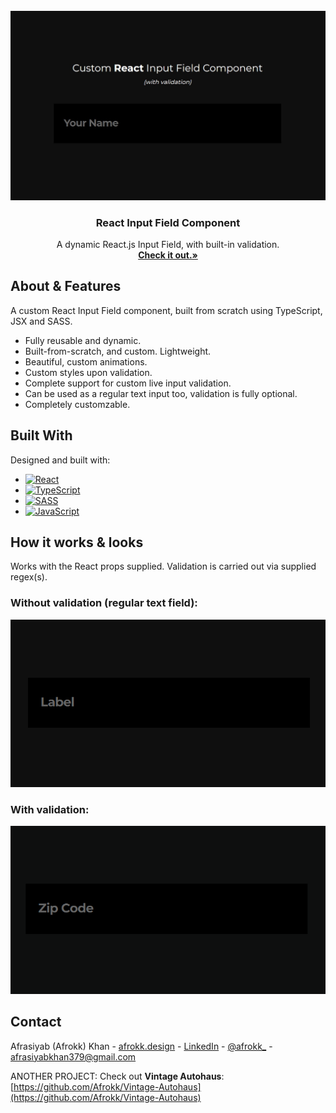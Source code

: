 <br />
<div align="center">
  <a href="https://github.com/Afrokk/Mini-WebDev-Projects/tree/main/React%20Input%20Field%20(with%20Validation)">
    <img src="images/clip.jpg" alt="main">
  </a>

  <h3 align="center">React Input Field Component</h3>

  <p align="center">  
  A dynamic React.js Input Field, with built-in validation.
    <br />
    <a href="https://github.com/Afrokk/Mini-WebDev-Projects/tree/main/React%20Input%20Field%20(with%20Validation)"><strong>Check it out.»</strong></a>
    <br />
  </p>
</div>

## About & Features

A custom React Input Field component, built from scratch using TypeScript, JSX and SASS. 
* Fully reusable and dynamic.
* Built-from-scratch, and custom. Lightweight. 
* Beautiful, custom animations. 
* Custom styles upon validation. 
* Complete support for custom live input validation.
* Can be used as a regular text input too, validation is fully optional.
* Completely customzable.

## Built With

Designed and built with:

* [![React][React.com]][React-url]
* [![TypeScript][TypeScript.com]][TypeScript-url]
* [![SASS][SASS.com]][SASS-url]
* [![JavaScript][JavaScript.com]][JavaScript-url]

## How it works & looks
Works with the React props supplied. Validation is carried out via supplied regex(s). 

### Without validation (regular text field):
<p align="center">
  <img src="images/normal-text.gif">
</p>

### With validation:
<p align="center">
  <img src="images/validation.gif">
</p>

## Contact

Afrasiyab (Afrokk) Khan -  [afrokk.design](https://afrokk.design/home) - [LinkedIn](https://www.linkedin.com/in/afrasiyab-k/) - [@afrokk_](https://www.instagram.com/afrokk_/) - afrasiyabkhan379@gmail.com

ANOTHER PROJECT: Check out <strong>Vintage Autohaus</strong>: [https://github.com/Afrokk/Vintage-Autohaus](https://github.com/Afrokk/Vintage-Autohaus)

[product-screenshot]: images/clip.jpg
[React.com]: https://img.shields.io/badge/React-20232A?style=for-the-badge&logo=react&logoColor=61DAFB
[React-url]: https://reactjs.org/
[TypeScript.com]: https://img.shields.io/badge/TypeScript-007ACC?style=for-the-badge&logo=typescript&logoColor=white
[TypeScript-url]: https://www.typescriptlang.org/
[SASS.com]: https://img.shields.io/badge/Sass-CC6699?style=for-the-badge&logo=sass&logoColor=white
[SASS-url]: https://sass-lang.com/
[JavaScript.com]: https://img.shields.io/badge/JavaScript-323330?style=for-the-badge&logo=javascript&logoColor=F7DF1E
[JavaScript-url]: https://en.wikipedia.org/wiki/JSX_(JavaScript)
